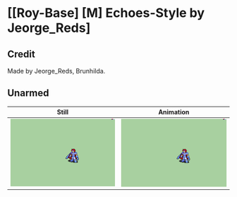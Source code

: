 # [\[Roy-Base\] \[M\] Echoes-Style by Jeorge_Reds]

## Credit

Made by Jeorge_Reds, Brunhilda.
	
## Unarmed

| Still | Animation |
| :---: | :-------: |
| ![Unarmed still](./Unarmed_000.png) | ![Unarmed animation](./Unarmed.gif) |
